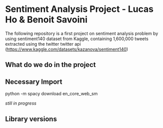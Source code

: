 # Sentiment Analysis Project - Lucas Ho & Benoit Savoini

The following repository is a first project on sentiment analysis problem by using sentiment140 dataset from Kaggle, containing 1,600,000 tweets extracted using the twitter twitter api (https://www.kaggle.com/datasets/kazanova/sentiment140)

## What do we do in the project

## Necessary Import

python -m spacy download en_core_web_sm

*still in progress*

## Library versions